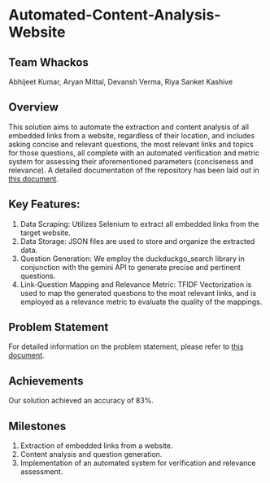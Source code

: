 # Automated-Content-Analysis-Website
## Team Whackos
Abhijeet Kumar,
Aryan Mittal,
Devansh Verma,
Riya Sanket Kashive

## Overview
This solution aims to automate the extraction and content analysis of all embedded links from a website, regardless of their location, and includes asking concise and relevant questions,  the most relevant links and topics for those questions, all complete with an automated verification and metric system for assessing their aforementioned parameters (conciseness and relevance). 
A detailed documentation of the repository has been laid out in [this document](https://docs.google.com/document/d/15aiZwVIH22bgzQ4fd2t6DxWWno5sgLMp5cle6LNZZTI/edit?usp=sharing).

## Key Features:
1. Data Scraping: Utilizes Selenium to extract all embedded links from the target website.
2. Data Storage: JSON files are used to store and organize the extracted data.
3. Question Generation: We employ the duckduckgo_search library in conjunction with the gemini API to generate precise and pertinent questions.
4. Link-Question Mapping and Relevance Metric: TFIDF Vectorization is used to map the generated questions to the most relevant links, and is employed as a relevance metric to evaluate the quality of the mappings.

## Problem Statement
For detailed information on the problem statement, please refer to [this document](https://docs.google.com/document/d/1GaQza95lxQJHXrCtrdntavKL3a0_Bg_Kvj3QmZuDNWA/edit).

## Achievements
Our solution achieved an accuracy of 83%.

## Milestones
1. Extraction of embedded links from a website.
2. Content analysis and question generation.
3. Implementation of an automated system for verification and relevance assessment.
